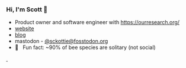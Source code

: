 ### Hi, I'm Scott 👋 

- Product owner and software engineer with https://ourresearch.org/
- [website](https://scottchamberlain.info)
- [blog](https://recology.info/)
- mastodon - [@sckottie@fosstodon.org](https://fosstodon.org/@sckottie)
- 🐝 &nbsp; Fun fact: ~90% of bee species are solitary (not social)

<a rel="me" href="https://fosstodon.org/@sckottie">&nbsp;</a>
